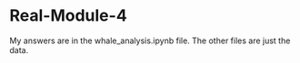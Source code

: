 # Real-Module-4
My answers are in the whale_analysis.ipynb file. The other files are just the data.
